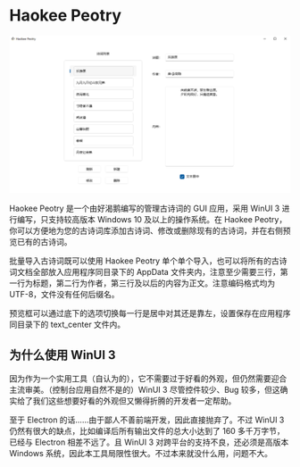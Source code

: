 # Haokee Peotry

![](./application.png)

Haokee Peotry 是一个由好渴鹅编写的管理古诗词的 GUI 应用，采用 WinUI 3 进行编写，只支持较高版本 Windows 10 及以上的操作系统。在 Haokee Peotry，你可以方便地为您的古诗词库添加古诗词、修改或删除现有的古诗词，并在右侧预览已有的古诗词。

批量导入古诗词既可以使用 Haokee Peotry 单个单个导入，也可以将所有的古诗词文档全部放入应用程序同目录下的 AppData 文件夹内，注意至少需要三行，第一行为标题，第二行为作者，第三行及以后的内容为正文。注意编码格式均为 UTF-8，文件没有任何后缀名。

预览框可以通过底下的选项切换每一行是居中对其还是靠左，设置保存在应用程序同目录下的 text_center 文件内。

## 为什么使用 WinUI 3

因为作为一个实用工具（自认为的），它不需要过于好看的外观，但仍然需要迎合主流审美。（控制台应用自然不是的）WinUI 3 尽管控件较少、Bug 较多，但这确实给了我们这些想要好看的外观但又懒得折腾的开发者一定帮助。

至于 Electron 的话……由于鄙人不善前端开发，因此直接抛弃了。不过 WinUI 3 仍然有很大的缺点，比如编译后所有输出文件的总大小达到了 160 多千万字节，已经与 Electron 相差不远了。且 WinUI 3 对跨平台的支持不良，还必须是高版本 Windows 系统，因此本工具局限性很大。不过本来就没什么用，问题不大。
